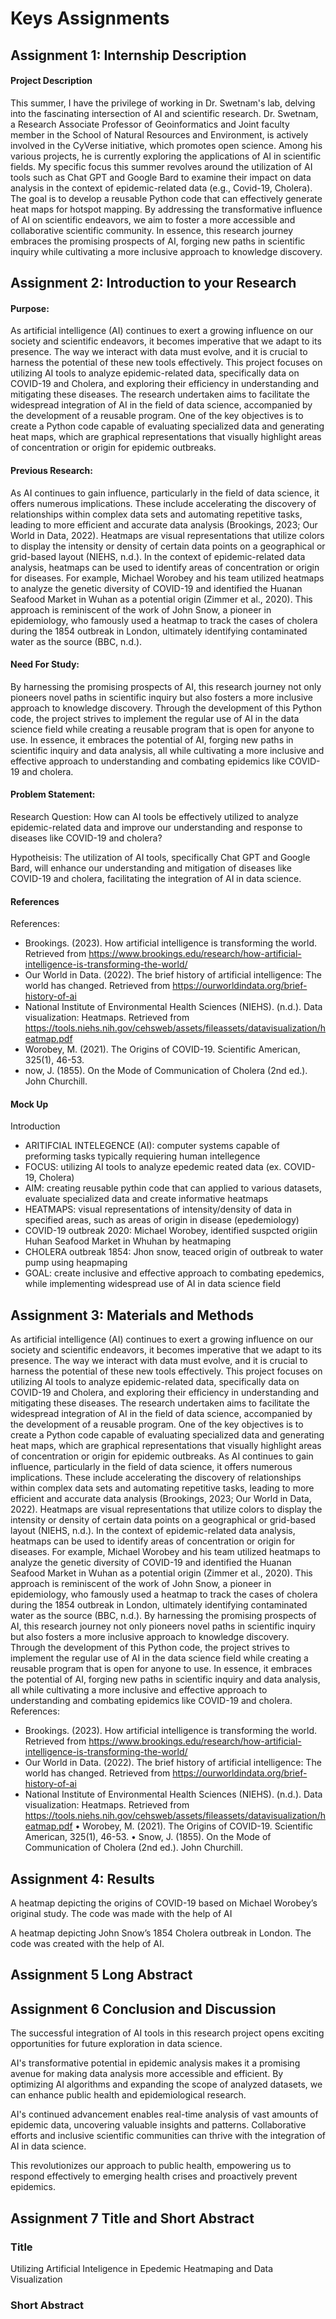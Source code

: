 # Keys Assignments 

## Assignment 1: Internship Description 


#### Project Description

This summer, I have the privilege of working in Dr. Swetnam's lab, delving into the fascinating intersection of AI and scientific research. Dr. Swetnam, a Research Associate Professor of Geoinformatics and Joint faculty member in the School of Natural Resources and Environment, is actively involved in the CyVerse initiative, which promotes open science. Among his various projects, he is currently exploring the applications of AI in scientific fields. My specific focus this summer revolves around the utilization of AI tools such as Chat GPT and Google Bard to examine their impact on data analysis in the context of epidemic-related data (e.g., Covid-19, Cholera). The goal is to develop a reusable Python code that can effectively generate heat maps for hotspot mapping. By addressing the transformative influence of AI on scientific endeavors, we aim to foster a more accessible and collaborative scientific community. In essence, this research journey embraces the promising prospects of AI, forging new paths in scientific inquiry while cultivating a more inclusive approach to knowledge discovery.


## Assignment 2: Introduction to your Research
#### Purpose: 

As artificial intelligence (AI) continues to exert a growing influence on our society and scientific endeavors, it becomes imperative that we adapt to its presence. The way we interact with data must evolve, and it is crucial to harness the potential of these new tools effectively. This project focuses on utilizing AI tools to analyze epidemic-related data, specifically data on COVID-19 and Cholera, and exploring their efficiency in understanding and mitigating these diseases. The research undertaken aims to facilitate the widespread integration of AI in the field of data science, accompanied by the development of a reusable program. One of the key objectives is to create a Python code capable of evaluating specialized data and generating heat maps, which are graphical representations that visually highlight areas of concentration or origin for epidemic outbreaks. 

#### Previous Research: 

As AI continues to gain influence, particularly in the field of data science, it offers numerous implications. These include accelerating the discovery of relationships within complex data sets and automating repetitive tasks, leading to more efficient and accurate data analysis (Brookings, 2023; Our World in Data, 2022). Heatmaps are visual representations that utilize colors to display the intensity or density of certain data points on a geographical or grid-based layout (NIEHS, n.d.). In the context of epidemic-related data analysis, heatmaps can be used to identify areas of concentration or origin for diseases. For example, Michael Worobey and his team utilized heatmaps to analyze the genetic diversity of COVID-19 and identified the Huanan Seafood Market in Wuhan as a potential origin (Zimmer et al., 2020). This approach is reminiscent of the work of John Snow, a pioneer in epidemiology, who famously used a heatmap to track the cases of cholera during the 1854 outbreak in London, ultimately identifying contaminated water as the source (BBC, n.d.).

#### Need For Study: 

By harnessing the promising prospects of AI, this research journey not only pioneers novel paths in scientific inquiry but also fosters a more inclusive approach to knowledge discovery. Through the development of this Python code, the project strives to implement the regular use of AI in the data science field while creating a reusable program that is open for anyone to use. In essence, it embraces the potential of AI, forging new paths in scientific inquiry and data analysis, all while cultivating a more inclusive and effective approach to understanding and combating epidemics like COVID-19 and cholera.

#### Problem Statement: 

Research Question: How can AI tools be effectively utilized to analyze epidemic-related data and improve our understanding and response to diseases like COVID-19 and cholera?

Hypotheisis: The utilization of AI tools, specifically Chat GPT and Google Bard, will enhance our understanding and mitigation of diseases like COVID-19 and cholera, facilitating the integration of AI in data science.


#### References

References:
-	Brookings. (2023). How artificial intelligence is transforming the world. Retrieved from https://www.brookings.edu/research/how-artificial-intelligence-is-transforming-the-world/
-	Our World in Data. (2022). The brief history of artificial intelligence: The world has changed. Retrieved from https://ourworldindata.org/brief-history-of-ai
-	National Institute of Environmental Health Sciences (NIEHS). (n.d.). Data visualization: Heatmaps. Retrieved from https://tools.niehs.nih.gov/cehsweb/assets/fileassets/datavisualization/heatmap.pdf
-   Worobey, M. (2021). The Origins of COVID-19. Scientific American, 325(1), 46-53.
-   now, J. (1855). On the Mode of Communication of Cholera (2nd ed.). John Churchill.


#### Mock Up

Introduction
- ARITIFCIAL INTELEGENCE (AI): computer systems capable of preforming tasks typically requiering human intellegence
- FOCUS: utilizing AI tools to analyze epedemic reated data (ex. COVID-19, Cholera)
- AIM: creating reusable pythin code that can applied to various datasets, evaluate specialized data and create informative heatmaps
- HEATMAPS: visual representations of intensity/density of data in specified areas, such as areas of origin in disease (epedemiology)
- COVID-19 outbreak 2020: Michael Worobey, identified suspcted origiin Huhan Seafood Market in Whuhan by heatmaping
- CHOLERA outbreak 1854: Jhon snow, teaced origin of outbreak to water pump using heapmaping
- GOAL: create inclusive and effective approach to combating epedemics, while implementing widespread use of AI in data science field


## Assignment 3: Materials and Methods 


  As artificial intelligence (AI) continues to exert a growing influence on our society and scientific 
endeavors, it becomes imperative that we adapt to its presence. The way we interact with data must 
evolve, and it is crucial to harness the potential of these new tools effectively. This project focuses on 
utilizing AI tools to analyze epidemic-related data, specifically data on COVID-19 and Cholera, and 
exploring their efficiency in understanding and mitigating these diseases. The research undertaken aims 
to facilitate the widespread integration of AI in the field of data science, accompanied by the 
development of a reusable program. One of the key objectives is to create a Python code capable of 
evaluating specialized data and generating heat maps, which are graphical representations that visually 
highlight areas of concentration or origin for epidemic outbreaks. 
  As AI continues to gain influence, particularly in the field of data science, it offers numerous 
implications. These include accelerating the discovery of relationships within complex data sets and 
automating repetitive tasks, leading to more efficient and accurate data analysis (Brookings, 2023; Our 
World in Data, 2022). Heatmaps are visual representations that utilize colors to display the intensity or 
density of certain data points on a geographical or grid-based layout (NIEHS, n.d.). In the context of 
epidemic-related data analysis, heatmaps can be used to identify areas of concentration or origin for 
diseases. For example, Michael Worobey and his team utilized heatmaps to analyze the genetic diversity 
of COVID-19 and identified the Huanan Seafood Market in Wuhan as a potential origin (Zimmer et al., 
2020). This approach is reminiscent of the work of John Snow, a pioneer in epidemiology, who famously 
used a heatmap to track the cases of cholera during the 1854 outbreak in London, ultimately identifying 
contaminated water as the source (BBC, n.d.).
  By harnessing the promising prospects of AI, this research journey not only pioneers novel paths 
in scientific inquiry but also fosters a more inclusive approach to knowledge discovery. Through the 
development of this Python code, the project strives to implement the regular use of AI in the data 
science field while creating a reusable program that is open for anyone to use. In essence, it embraces 
the potential of AI, forging new paths in scientific inquiry and data analysis, all while cultivating a more 
inclusive and effective approach to understanding and combating epidemics like COVID-19 and cholera.
References:
- Brookings. (2023). How artificial intelligence is transforming the world. Retrieved from 
https://www.brookings.edu/research/how-artificial-intelligence-is-transforming-the-world/
- Our World in Data. (2022). The brief history of artificial intelligence: The world has changed. 
Retrieved from https://ourworldindata.org/brief-history-of-ai
- National Institute of Environmental Health Sciences (NIEHS). (n.d.). Data visualization: 
Heatmaps. Retrieved from 
https://tools.niehs.nih.gov/cehsweb/assets/fileassets/datavisualization/heatmap.pdf
• Worobey, M. (2021). The Origins of COVID-19. Scientific American, 325(1), 46-53.
• Snow, J. (1855). On the Mode of Communication of Cholera (2nd ed.). John Churchill.



## Assignment 4: Results 

A heatmap depicting the origins of COVID-19 based on Michael Worobey’s original study. The code was made with the help of AI

A heatmap depicting John Snow’s 1854 Cholera outbreak in London. The code was created with the help of AI.

## Assignment 5 Long Abstract





## Assignment 6 Conclusion and Discussion

The successful integration of AI tools in this research project opens exciting opportunities for future exploration in data science. 

AI's transformative potential in epidemic analysis makes it a promising avenue for making data analysis more accessible and efficient. By optimizing AI algorithms and expanding the scope of analyzed datasets, we can enhance public health and epidemiological research. 

AI's continued advancement enables real-time analysis of vast amounts of epidemic data, uncovering valuable insights and patterns. Collaborative efforts and inclusive scientific communities can thrive with the integration of AI in data science. 

This revolutionizes our approach to public health, empowering us to respond effectively to emerging health crises and proactively prevent epidemics.

## Assignment 7 Title and Short Abstract

### Title

Utilizing Artificial Inteligence in Epedemic Heatmaping and Data Visualization

### Short Abstract


